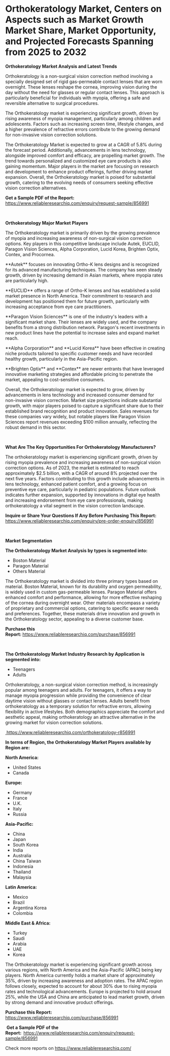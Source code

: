 <p><h1>Orthokeratology Market, Centers on Aspects such as Market Growth Market Share, Market Opportunity, and Projected Forecasts Spanning from 2025 to 2032</h1></p><p><strong>Orthokeratology Market Analysis and Latest Trends</strong></p>
<p><p>Orthokeratology is a non-surgical vision correction method involving a specially designed set of rigid gas-permeable contact lenses that are worn overnight. These lenses reshape the cornea, improving vision during the day without the need for glasses or regular contact lenses. This approach is particularly beneficial for individuals with myopia, offering a safe and reversible alternative to surgical procedures.</p><p>The Orthokeratology market is experiencing significant growth, driven by rising awareness of myopia management, particularly among children and adolescents. Factors such as increasing screen time, lifestyle changes, and a higher prevalence of refractive errors contribute to the growing demand for non-invasive vision correction solutions. </p><p>The Orthokeratology Market is expected to grow at a CAGR of 5.8% during the forecast period. Additionally, advancements in lens technology, alongside improved comfort and efficacy, are propelling market growth. The trend towards personalized and customized eye care products is also gaining momentum. Major players in the market are focusing on research and development to enhance product offerings, further driving market expansion. Overall, the Orthokeratology market is poised for substantial growth, catering to the evolving needs of consumers seeking effective vision correction alternatives.</p></p>
<p><strong>Get a Sample PDF of the Report:&nbsp;</strong> <a href="https://www.reliableresearchiq.com/enquiry/request-sample/856991?utm_campaign=2730&utm_medium=2&utm_source=Github&utm_content=ia&utm_term=03032025&utm_id=orthokeratology">https://www.reliableresearchiq.com/enquiry/request-sample/856991</a></p>
<p>&nbsp;</p>
<p><strong>Orthokeratology Major Market Players</strong></p>
<p><p>The Orthokeratology market is primarily driven by the growing prevalence of myopia and increasing awareness of non-surgical vision correction options. Key players in this competitive landscape include Autek, EUCLID, Paragon Vision Sciences, Alpha Corporation, Lucid Korea, Brighten Optix, Contex, and Procornea.</p><p>**Autek** focuses on innovating Ortho-K lens designs and is recognized for its advanced manufacturing techniques. The company has seen steady growth, driven by increasing demand in Asian markets, where myopia rates are particularly high. </p><p>**EUCLID** offers a range of Ortho-K lenses and has established a solid market presence in North America. Their commitment to research and development has positioned them for future growth, particularly with increasing acceptance from eye care practitioners. </p><p>**Paragon Vision Sciences** is one of the industry's leaders with a significant market share. Their lenses are widely used, and the company benefits from a strong distribution network. Paragon's recent investments in new product lines have the potential to increase sales and expand market reach.</p><p>**Alpha Corporation** and **Lucid Korea** have been effective in creating niche products tailored to specific customer needs and have recorded healthy growth, particularly in the Asia-Pacific region.</p><p>**Brighten Optix** and **Contex** are newer entrants that have leveraged innovative marketing strategies and affordable pricing to penetrate the market, appealing to cost-sensitive consumers.</p><p>Overall, the Orthokeratology market is expected to grow, driven by advancements in lens technology and increased consumer demand for non-invasive vision correction. Market size projections indicate substantial growth, with major players poised to capture a significant share due to their established brand recognition and product innovation. Sales revenues for these companies vary widely, but notable players like Paragon Vision Sciences report revenues exceeding $100 million annually, reflecting the robust demand in this sector.</p></p>
<p>&nbsp;</p>
<p><strong>What Are The Key Opportunities For Orthokeratology Manufacturers?</strong></p>
<p><p>The orthokeratology market is experiencing significant growth, driven by rising myopia prevalence and increasing awareness of non-surgical vision correction options. As of 2023, the market is estimated to reach approximately $2.5 billion, with a CAGR of around 8% projected over the next five years. Factors contributing to this growth include advancements in lens technology, enhanced patient comfort, and a growing focus on preventive eye care, particularly in pediatric populations. Future outlook indicates further expansion, supported by innovations in digital eye health and increasing endorsement from eye care professionals, making orthokeratology a vital segment in the vision correction landscape.</p></p>
<p><strong>Inquire or Share Your Questions If Any Before Purchasing This Report:</strong> <a href="https://www.reliableresearchiq.com/enquiry/pre-order-enquiry/856991?utm_campaign=2730&utm_medium=2&utm_source=Github&utm_content=ia&utm_term=03032025&utm_id=orthokeratology">https://www.reliableresearchiq.com/enquiry/pre-order-enquiry/856991</a></p>
<p>&nbsp;</p>
<p><strong>Market Segmentation</strong></p>
<p><strong>The Orthokeratology Market Analysis by types is segmented into:</strong></p>
<p><ul><li>Boston Material</li><li>Paragon Material</li><li>Others Material</li></ul></p>
<p><p>The Orthokeratology market is divided into three primary types based on material. Boston Material, known for its durability and oxygen permeability, is widely used in custom gas-permeable lenses. Paragon Material offers enhanced comfort and performance, allowing for more effective reshaping of the cornea during overnight wear. Other materials encompass a variety of proprietary and commercial options, catering to specific wearer needs and preferences. Together, these materials drive innovation and growth in the Orthokeratology sector, appealing to a diverse customer base.</p></p>
<p><strong>Purchase this Report:&nbsp;</strong><a href="https://www.reliableresearchiq.com/purchase/856991?utm_campaign=2730&utm_medium=2&utm_source=Github&utm_content=ia&utm_term=03032025&utm_id=orthokeratology">https://www.reliableresearchiq.com/purchase/856991</a></p>
<p>&nbsp;</p>
<p><strong>The Orthokeratology Market Industry Research by Application is segmented into:</strong></p>
<p><ul><li>Teenagers</li><li>Adults</li></ul></p>
<p><p>Orthokeratology, a non-surgical vision correction method, is increasingly popular among teenagers and adults. For teenagers, it offers a way to manage myopia progression while providing the convenience of clear daytime vision without glasses or contact lenses. Adults benefit from orthokeratology as a temporary solution for refractive errors, allowing flexibility in active lifestyles. Both demographics appreciate the comfort and aesthetic appeal, making orthokeratology an attractive alternative in the growing market for vision correction solutions.</p></p>
<p><a href="https://www.reliableresearchiq.com/orthokeratology-r856991?utm_campaign=2730&utm_medium=2&utm_source=Github&utm_content=ia&utm_term=03032025&utm_id=orthokeratology">&nbsp;https://www.reliableresearchiq.com/orthokeratology-r856991</a></p>
<p><strong>In terms of Region, the Orthokeratology Market Players available by Region are:</strong></p>
<p>
    <p> <strong> North America: </strong>
        <ul>
            <li>United States</li>
            <li>Canada</li>
        </ul>
        </p> 
    <p> <strong> Europe: </strong>
        <ul>
            <li>Germany</li>
            <li>France</li>
            <li>U.K.</li>
            <li>Italy</li>
            <li>Russia</li>
        </ul>
        </p> 
    <p> <strong> Asia-Pacific: </strong>
        <ul>
            <li>China</li>
            <li>Japan</li>
            <li>South Korea</li>
            <li>India</li>
            <li>Australia</li>
            <li>China Taiwan</li>
            <li>Indonesia</li>
            <li>Thailand</li>
            <li>Malaysia</li>
        </ul>
        </p> 
    <p> <strong> Latin America: </strong>
        <ul>
            <li>Mexico</li>
            <li>Brazil</li>
            <li>Argentina Korea</li>
            <li>Colombia</li>
        </ul>
        </p> 
    <p> <strong> Middle East & Africa: </strong>
        <ul>
            <li>Turkey</li>
            <li>Saudi</li>
            <li>Arabia</li>
            <li>UAE</li>
            <li>Korea</li>
        </ul>
    </p>
    </p>
<p><p>The Orthokeratology market is experiencing significant growth across various regions, with North America and the Asia-Pacific (APAC) being key players. North America currently holds a market share of approximately 35%, driven by increasing awareness and adoption rates. The APAC region follows closely, expected to account for about 30% due to rising myopia rates and technological advancements. Europe is projected to hold around 25%, while the USA and China are anticipated to lead market growth, driven by strong demand and innovative product offerings.</p></p>
<p><strong>Purchase this Report: </strong><a href="https://www.reliableresearchiq.com/purchase/856991?utm_campaign=2730&utm_medium=2&utm_source=Github&utm_content=ia&utm_term=03032025&utm_id=orthokeratology">https://www.reliableresearchiq.com/purchase/856991</a></p>
<p>&nbsp;<strong>Get a Sample PDF of the Report:&nbsp;&nbsp;</strong><a href="https://www.reliableresearchiq.com/enquiry/request-sample/856991?utm_campaign=2730&utm_medium=2&utm_source=Github&utm_content=ia&utm_term=03032025&utm_id=orthokeratology">https://www.reliableresearchiq.com/enquiry/request-sample/856991</a></p>
<p><strong></strong></p>
<p>Check more reports on <a href="https://www.reliableresearchiq.com/?utm_campaign=2730&utm_medium=2&utm_source=Github&utm_content=ia&utm_term=03032025&utm_id=orthokeratology">https://www.reliableresearchiq.com/</a></p>